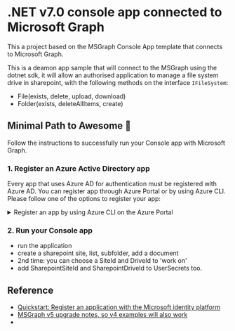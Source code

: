 # .NET v7.0 console app connected to Microsoft Graph

This a project based on the MSGraph Console App template that connects to Microsoft Graph.

This is a deamon app sample that will connect to the MSGraph using the dotnet sdk, it will allow an authorised application to manage a file system drive in sharepoint, with the following methods on the interface ```IFileSystem```:

 * File(exists, delete, upload, download)
 * Folder(exists, deleteAllItems, create)

## Minimal Path to Awesome 🚀

Follow the instructions to successfully run your Console app with Microsoft Graph.

### 1. Register an Azure Active Directory app

Every app that uses Azure AD for authentication must be registered with Azure AD. You can register app through Azure Portal or by using Azure CLI. Please follow one of the options to register your app:

<details>
  <summary>Register an app by using Azure CLI on the Azure Portal</summary>
* run AppCreationScripts, it will update appsettings.json
* Open Powershell as admin, open RegisterApp.ps1
* copy into new ps file
* change the values as per your Azure
* run the script
* do not commit the secret values into git, move sensitive data out of appsettings.json
* cut the values from appsettings.json into user secrets
* ensure there are only blank values in appsettings.json
* Open Azure Portal AAD|Enterprise Applications blade: https://portal.azure.com/#view/Microsoft_AAD_IAM/StartboardApplicationsMenuBlade/~/AppAppsPreview/menuId~/null
* open your app
* open permissions
* to request additional permissions for this application, use the 'application registration​'
* grant the following scopes: 
 - SharePointTenantSettings.ReadWrite.All
 - Directory.ReadWrite.All
 - Sites.Read.All
 - Files.ReadWrite.All
 - User.Read.All
 - BrowserSiteLists.ReadWrite.All
* go back to your app ( back button on history)
* Grant admin Consnet for {Tenant name}
</details>

### 2. Run your Console app

* run the application
* create a sharepoint site, list, subfolder, add a document
* 2nd time: you can choose a SiteId and DriveId to 'work on'
* add SharepointSiteId and SharepointDriveId to UserSecrets too.

## Reference

* [Quickstart: Register an application with the Microsoft identity platform](https://learn.microsoft.com/en-us/azure/active-directory/develop/quickstart-register-app)
* [MSGraph v5 upgrade notes, so v4 examples will also work](https://github.com/microsoftgraph/msgraph-sdk-dotnet/blob/feature/5.0/docs/upgrade-to-v5.md)
* []()

